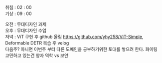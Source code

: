 취침 : 02 : 00  
기상 : 09 : 00  
  
오전 : 무대디자인 과제  
오후 : 무대디자인 수업  
저녁 : ViT 구현 후 github 올림 https://github.com/yhy258/ViT-Simple, Deformable DETR 복습 후 velog  
다음주? 아니면 이번주 부터 다른 도메인을 공부하기위한 토대를 쌓으려 한다. 화이팅  
고민하고 있는건 양자 역학 vs 보안  
